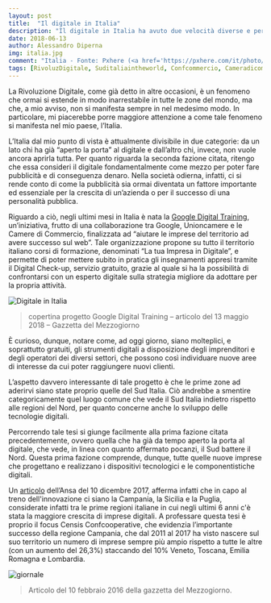 ```yaml
---
layout: post
title:  "Il digitale in Italia"
description: "Il digitale in Italia ha avuto due velocità diverse e pertanto è scindibile in due fazioni."
date: 2018-06-13
author: Alessandro Diperna
img: italia.jpg
comment: "Italia - Fonte: Pxhere (<a href='https://pxhere.com/it/photo/1193026'>link immagine</a>)"
tags: [RivoluzDigitale, Suditaliaintheworld, Confcommercio, Cameradicommercio, Unioncamere, digitaleperleimprese,  approfondiAMOilDIGITALE]
---
```


La Rivoluzione Digitale, come già detto in altre occasioni, è un fenomeno che ormai si estende in modo inarrestabile in tutte le zone del mondo, ma che, a mio avviso, non si manifesta sempre in nel medesimo modo. In particolare, mi piacerebbe porre maggiore attenzione a come tale fenomeno si manifesta nel mio paese, l’Italia.

L’Italia dal mio punto di vista è attualmente divisibile in due categorie: da un lato chi ha già “aperto la porta” al digitale e dall’altro chi, invece, non vuole ancora aprirla tutta.
Per quanto riguarda la seconda fazione citata, ritengo che essa consideri il digitale fondamentalmente come mezzo per poter fare pubblicità e di conseguenza denaro. Nella società odierna, infatti, ci si rende conto di come la pubblicità sia ormai diventata un fattore importante ed essenziale per la crescita di un’azienda o per il successo di una personalità pubblica. 

Riguardo a ciò, negli ultimi mesi in Italia è nata la [Google Digital Training](https://events.withgoogle.com/digitaltraining/), un’iniziativa, frutto di una collaborazione tra Google, Unioncamere e le Camere di Commercio, finalizzata ad “aiutare le imprese del territorio ad avere successo sul web”. Tale organizzazione propone su tutto il territorio italiano corsi di formazione, denominati “La tua Impresa in Digitale”, e permette di poter mettere subito in pratica gli insegnamenti appresi tramite il Digital Check-up, servizio gratuito, grazie al quale si ha la possibilità di confrontarsi con un esperto digitale sulla strategia migliore da adottare per la propria attività.

![Digitale in Italia]({{site.baseurl}}/assets/images/digitaleitalia.jpg)
>copertina progetto Google Digital Training – articolo del 13 maggio 2018 – Gazzetta del Mezzogiorno 

È curioso, dunque, notare come, ad oggi giorno, siano molteplici, e soprattutto gratuiti, gli strumenti digitali a disposizione degli imprenditori e degli operatori dei diversi settori, che possono così individuare nuove aree di interesse da cui poter raggiungere nuovi clienti.

L’aspetto davvero interessante di tale progetto è che le prime zone ad aderirvi siano state proprio quelle del Sud Italia. Ciò andrebbe a smentire categoricamente quel luogo comune che vede il Sud Italia indietro rispetto alle regioni del Nord, per quanto concerne anche lo sviluppo delle tecnologie digitali.

Percorrendo tale tesi si giunge facilmente alla prima fazione citata precedentemente, ovvero quella che ha già da tempo aperto la porta al digitale, che vede, in linea con quanto affermato pocanzi, il Sud battere il Nord. Questa prima fazione comprende, dunque, tutte quelle nuove imprese che progettano e realizzano i dispositivi tecnologici e le componentistiche digitali.

Un [articolo](http://www.ansa.it/sito/notizie/economia/2017/12/09/ansa-sud-batte-nord-su-imprese-digitali-campania-al-top_2373ed84-4903-4e52-9f38-ef6c2c02a8ac.html) dell’Ansa del 10 dicembre 2017, afferma infatti che in capo al treno dell'innovazione ci siano la Campania, la Sicilia e la Puglia, considerate infatti tra le prime regioni italiane in cui negli ultimi 6 anni c'è stata la maggiore crescita di imprese digitali. A professare questa tesi è proprio il focus Censis Confcooperative, che evidenzia l’importante successo della regione Campania, che dal 2011 al 2017 ha visto nascere sul suo territorio un numero di imprese sempre più ampio rispetto a tutte le altre (con un aumento del 26,3%) staccando del 10% Veneto, Toscana, Emilia Romagna e Lombardia.

![giornale]({{site.baseurl}}/assets/images/giornale.jpg)
>Articolo del 10 febbraio 2016 della gazzetta del Mezzogiorno.
